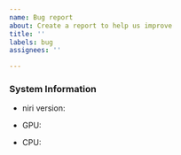 ```yaml
---
name: Bug report
about: Create a report to help us improve
title: ''
labels: bug
assignees: ''

---
```


<!-- Please describe the issue here at the top, then fill in the system information below. -->

### System Information

<!-- Paste the output of `niri -V`, e.g. niri 0.1.0-beta.1 (v0.1.0-beta.1) -->
* niri version: 

<!-- Write your GPU vendor and model, e.g. AMD RX 6700M -->
* GPU: 

<!-- Write your CPU vendor and model, e.g. AMD Ryzen 7 6800H -->
* CPU:
